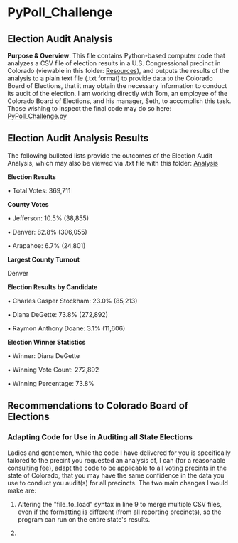 # PyPoll_Challenge
## Election Audit Analysis

**Purpose & Overview**: This file contains Python-based computer code that analyzes a CSV file of election results in a U.S. Congressional precinct in Colorado (viewable in this folder: [Resources](https://github.com/deltaLyd/PyPoll_Challenge/tree/main/Resources)), and outputs the results of the analysis to a plain text file (.txt format) to provide data to the Colorado Board of Elections, that it may obtain the necessary information to conduct its audit of the election.  I am working directly with Tom, an employee of the Colorado Board of Elections, and his manager, Seth, to accomplish this task.  Those wishing to inspect the final code may do so here: [PyPoll_Challenge.py](https://github.com/deltaLyd/PyPoll_Challenge/blob/main/PyPoll_Challenge.py)

## Election Audit Analysis Results

The following bulleted lists provide the outcomes of the Election Audit Analysis, which may also be viewed via .txt file with this folder: [Analysis](https://github.com/deltaLyd/PyPoll_Challenge/tree/main/Analysis)

**Election Results**

• Total Votes: 369,711

**County Votes**

• Jefferson: 10.5% (38,855)

• Denver: 82.8% (306,055)

• Arapahoe: 6.7% (24,801)


**Largest County Turnout** 

Denver

**Election Results by Candidate**

• Charles Casper Stockham: 23.0% (85,213)

• Diana DeGette: 73.8% (272,892)

• Raymon Anthony Doane: 3.1% (11,606)

**Election Winner Statistics**

• Winner: Diana DeGette

• Winning Vote Count: 272,892

• Winning Percentage: 73.8%

## Recommendations to Colorado Board of Elections
### Adapting Code for Use in Auditing all State Elections

Ladies and gentlemen, while the code I have delivered for you is specifically tailored to the precint you requested an analysis of, I can (for a reasonable consulting fee), adapt the code to be applicable to all voting precints in the state of Colorado, that you may have the same confidence in the data you use to conduct you audit(s) for all precincts.  The two main changes I would make are:

1) Altering the "file_to_load" syntax in line 9 to merge multiple CSV files, even if the formatting is different (from all reporting precincts), so the program can run on the entire state's results. 

2) 


